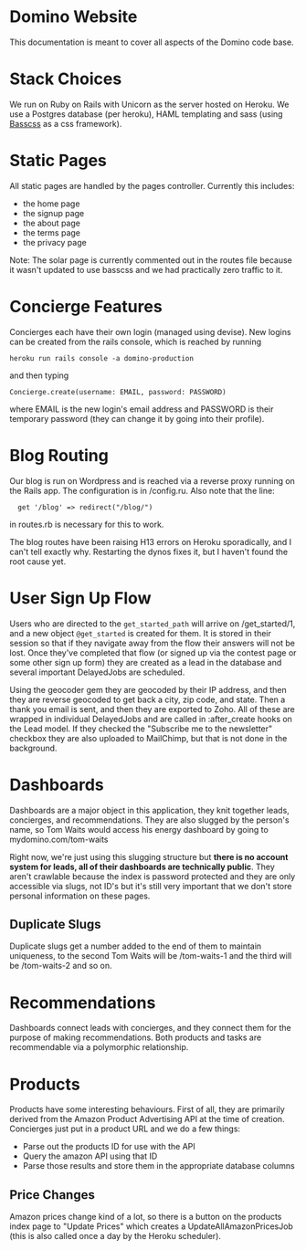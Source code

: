 Domino Website
==============
 This documentation is meant to cover all aspects of the Domino code base.

Stack Choices
==============
 We run on Ruby on Rails with Unicorn as the server hosted on Heroku. We use a Postgres database (per heroku), HAML templating and sass (using [Basscss](https://www.basscss.com) as a css framework).

Static Pages
============
 All static pages are handled by the pages controller. Currently this includes:
 * the home page
 * the signup page
 * the about page
 * the terms page
 * the privacy page

 Note: The solar page is currently commented out in the routes file because it wasn't updated to use basscss and we had practically zero traffic to it.

Concierge Features
==================
  Concierges each have their own login (managed using devise). New logins can be created from the rails console, which is reached by running

    heroku run rails console -a domino-production

and then typing

    Concierge.create(username: EMAIL, password: PASSWORD)

where EMAIL is the new login's email address and PASSWORD is their temporary password (they can change it by going into their profile).

Blog Routing
============

 Our blog is run on Wordpress and is reached via a reverse proxy running on the Rails app. The configuration is in /config.ru. Also note that the line:

      get '/blog' => redirect("/blog/")

in routes.rb is necessary for this to work.

The blog routes have been raising H13 errors on Heroku sporadically, and I can't tell exactly why. Restarting the dynos fixes it, but I haven't found the root cause yet.

User Sign Up Flow
=================

Users who are directed to the ``get_started_path`` will arrive on /get_started/1, and a new object ``@get_started`` is created for them. It is stored in their session so that if they navigate away from the flow their answers will not be lost. Once they've completed that flow (or signed up via the contest page or some other sign up form) they are created as a lead in the database and several important DelayedJobs are scheduled.

Using the geocoder gem they are geocoded by their IP address, and then they are reverse geocoded to get back a city, zip code, and state. Then a thank you email is sent, and then they are exported to Zoho. All of these are wrapped in individual DelayedJobs and are called in :after_create hooks on the Lead model. If they checked the "Subscribe me to the newsletter" checkbox they are also uploaded to MailChimp, but that is not done in the background.


Dashboards
==========

Dashboards are a major object in this application, they knit together leads, concierges, and recommendations. They are also slugged by the person's name, so Tom Waits would access his energy dashboard by going to mydomino.com/tom-waits

Right now, we're just using this slugging structure but **there is no account system for leads, all of their dashboards are technically public**. They aren't crawlable because the index is password protected and they are only accessible via slugs, not ID's but it's still very important that we don't store personal information on these pages.

Duplicate Slugs
---------------
 Duplicate slugs get a number added to the end of them to maintain uniqueness, to the second Tom Waits will be /tom-waits-1 and the third will be /tom-waits-2 and so on.

Recommendations
===============
 Dashboards connect leads with concierges, and they connect them for the purpose of making recommendations. Both products and tasks are recommendable via a polymorphic relationship.

Products
========
 Products have some interesting behaviours. First of all, they are primarily derived from the Amazon Product Advertising API at the time of creation. Concierges just put in a product URL and we do a few things:
  * Parse out the products ID for use with the API
  * Query the amazon API using that ID
  * Parse those results and store them in the appropriate database columns

Price Changes
-------------
Amazon prices change kind of a lot, so there is a button on the products index page to "Update Prices" which creates a UpdateAllAmazonPricesJob (this is also called once a day by the Heroku scheduler).
